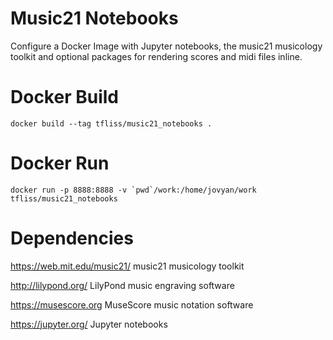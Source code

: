 Music21 Notebooks
=================

Configure a Docker Image with Jupyter notebooks,
the music21 musicology toolkit and optional packages for
rendering scores and midi files inline. 

Docker Build
============

```
docker build --tag tfliss/music21_notebooks .
```

Docker Run
==========

```
docker run -p 8888:8888 -v `pwd`/work:/home/jovyan/work tfliss/music21_notebooks
```

Dependencies
============

<https://web.mit.edu/music21/> music21 musicology toolkit

<http://lilypond.org/> LilyPond music engraving software

<https://musescore.org> MuseScore music notation software

<https://jupyter.org/> Jupyter notebooks


